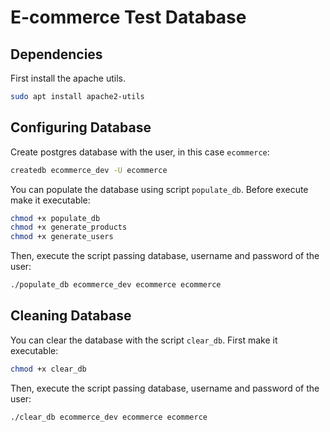 # E-commerce Test Database

## Dependencies

First install the apache utils.

```bash
sudo apt install apache2-utils
```

## Configuring Database

Create postgres database with the user, in this case `ecommerce`:

```bash
createdb ecommerce_dev -U ecommerce
```

You can populate the database using script `populate_db`. Before execute make it executable:

```bash
chmod +x populate_db
chmod +x generate_products
chmod +x generate_users
```

Then, execute the script passing database, username and password of the user:

```bash
./populate_db ecommerce_dev ecommerce ecommerce
```

## Cleaning Database

You can clear the database with the script `clear_db`. First make it executable:

```bash
chmod +x clear_db
```

Then, execute the script passing database, username and password of the user:

```bash
./clear_db ecommerce_dev ecommerce ecommerce
```